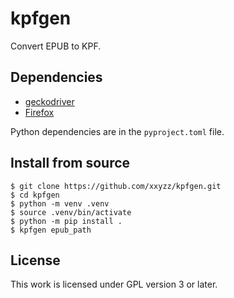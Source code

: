# kpfgen

Convert EPUB to KPF.

## Dependencies

- [geckodriver](https://github.com/mozilla/geckodriver)
- [Firefox](https://mozilla.org/firefox)

Python dependencies are in the `pyproject.toml` file.

## Install from source

```
$ git clone https://github.com/xxyzz/kpfgen.git
$ cd kpfgen
$ python -m venv .venv
$ source .venv/bin/activate
$ python -m pip install .
$ kpfgen epub_path
```

## License

This work is licensed under GPL version 3 or later.
